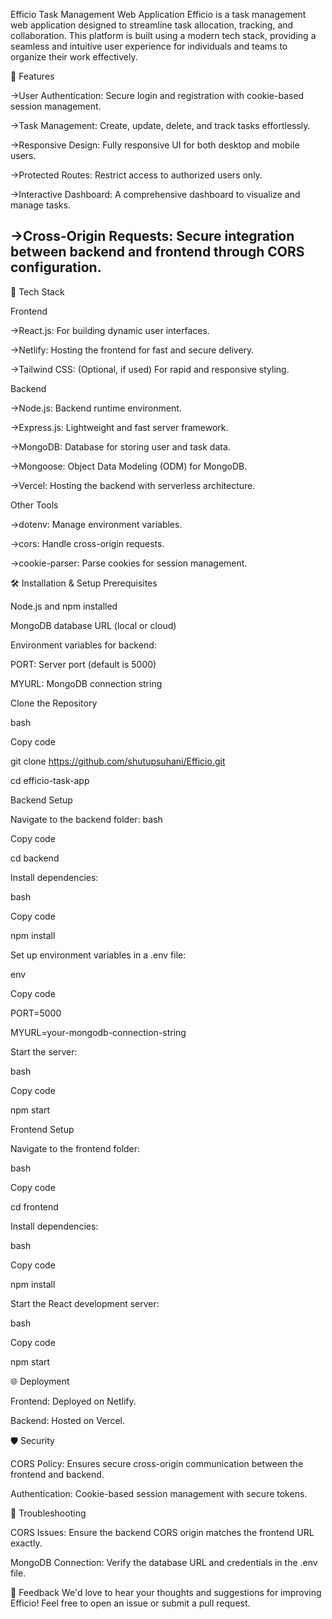 Efficio Task Management Web Application
Efficio is a task management web application designed to streamline task allocation, tracking, and collaboration. This platform is built using a modern tech stack, providing a seamless and intuitive user experience for individuals and teams to organize their work effectively.

🌟 Features

->User Authentication: Secure login and registration with cookie-based session management.

->Task Management: Create, update, delete, and track tasks effortlessly.

->Responsive Design: Fully responsive UI for both desktop and mobile users.

->Protected Routes: Restrict access to authorized users only.

->Interactive Dashboard: A comprehensive dashboard to visualize and manage tasks.

->Cross-Origin Requests: Secure integration between backend and frontend through CORS configuration.
---

🚀 Tech Stack

Frontend

->React.js: For building dynamic user interfaces.

->Netlify: Hosting the frontend for fast and secure delivery.

->Tailwind CSS: (Optional, if used) For rapid and responsive styling.

Backend

->Node.js: Backend runtime environment.

->Express.js: Lightweight and fast server framework.

->MongoDB: Database for storing user and task data.

->Mongoose: Object Data Modeling (ODM) for MongoDB.

->Vercel: Hosting the backend with serverless architecture.

Other Tools

->dotenv: Manage environment variables.

->cors: Handle cross-origin requests.

->cookie-parser: Parse cookies for session management.


🛠️ Installation & Setup
Prerequisites

Node.js and npm installed

MongoDB database URL (local or cloud)

Environment variables for backend:

PORT: Server port (default is 5000)

MYURL: MongoDB connection string

Clone the Repository

bash

Copy code

git clone https://github.com/shutupsuhani/Efficio.git

cd efficio-task-app

Backend Setup

Navigate to the backend folder:
bash

Copy code

cd backend

Install dependencies:

bash

Copy code

npm install

Set up environment variables in a .env file:

env

Copy code

PORT=5000

MYURL=your-mongodb-connection-string

Start the server:

bash

Copy code

npm start

Frontend Setup

Navigate to the frontend folder:

bash

Copy code

cd frontend

Install dependencies:

bash

Copy code

npm install

Start the React development server:

bash

Copy code

npm start

🌐 Deployment

Frontend: Deployed on Netlify.

Backend: Hosted on Vercel.

🛡️ Security

CORS Policy: Ensures secure cross-origin communication between the frontend and backend.

Authentication: Cookie-based session management with secure tokens.

🐞 Troubleshooting

CORS Issues: Ensure the backend CORS origin matches the frontend URL exactly.

MongoDB Connection: Verify the database URL and credentials in the .env file.

💬 Feedback
We'd love to hear your thoughts and suggestions for improving Efficio! Feel free to open an issue or submit a pull request.

